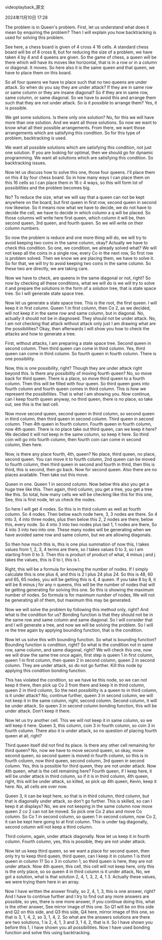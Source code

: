 videoplayback_原文

2024年11月10日 17:28

The problem is in Queen's problem. First, let us understand what does it mean by enquiring the problem? Then I will explain you how backtracking is used for solving this problem.

See here, a chess board is given of 4 cross 4 16 cells. A standard chess board will be of 8 cross 8, but for reducing the size of a problem, we have taken 4 by 4 and 4 queens are given. So the game of chess, a queen will be there which will have its moves like horizontal, that is in a row or in a column or diagonal. It moves. So here also it is the same queen and that queen, we have to place them on this board.

So all four queens we have to place such that no two queens are under attack. So when do you say they are under attack? If they are in same row or same column or they are insane diagonal? So if they are in same row, same column, or same diagonal. So we have to avoid this and arrange them such that they are not under attack. So is it possible to arrange them? Yes, it is possible.

We get some solutions. Is there only one solution? No, for this we will have more than one solution. And we want all those solutions. So now we want to know what all their possible arrangements. From there, we want those arrangements which are satisfying this condition. So for this type of problem, backtracking is used.

We want all possible solutions which are satisfying this condition, not just one solution. If you are looking for optimal, then we should go for dynamic programming. We want all solutions which are satisfying this condition. So backtracking issues.

Now let us discuss how to solve this one, those four queens. I'll place them on this 4 by four chess board. So in how many ways I can place them on this 16 cells so I can place them in 16 c 4 ways, so this will form lot of possibilities and the problem becomes big.

No? To reduce the size, what we will say that a queen can not be kept anywhere on the board, but first queen in first row, second queen in second row likewise. So it means now what we have to decide, we do not have to decide the cell, we have to decide in which column a q will be placed. So those columns will write here first queen, which column it will be, then second queen, 3rd queen, and fourth queen. So we will write on their column numbers.

So now the problem is reduce and one more thing will do, we will try to avoid keeping two coins in the same column, okay? Actually we have to check this condition. So one, we condition, we already solved what? We will not keep all the coins in a single row, every Co in the next row, So first row is problem solved. Then we know we are placing them, we have to solve it. So for that, we will try to avoid keeping two coins in the same column. So these two are directly, we are taking care.

Now we have to check, are queens in the same diagonal or not, right? So now by checking all these conditions, what we will do is we will try to solve it and prepare the solutions in the form of a solution tree, that is state space tree. So I will generate state space tree.

Now let us generate a state space tree. This is the root, the first queen. I will keep it in first column. Queen 1 in first column, then Co 2, as we decided, will not keep it in the same row and same column, but in diagonal. No, actually it should not be in diagnosed. They should not be under attack. No, I am not checking that attack without attack only just I am drawing what are the possibilities? Okay, then afterwards I will show you how to check the attacks and how to generate a tree.

First, without attacks, I am preparing a state space tree. Second queen in second column. Then third queen can come in third column. Yes, third queen can come in third column. So fourth queen in fourth column. There is one possibility.

Now, this is one possibility, right? Though they are under attack right beyond this. Is there any possibility of moving fourth queen? No, so move back for third queen. There is a place, so move third queen to a fourth column. Then this will be filled with four queen. So third queen goes into fourth column and fourth queen comes in third column. This is how we represent the possibilities. That is what I am showing you. Now continue, can I keep fourth queen anyway, no third queen, there is no place, so take out, see this is the last cell.

Now move second queen, second queen in third column, so second queen in third column, then third queen in second column. Third queen in second column. Then 4th queen in fourth column. Fourth queen in fourth column, now 4th queen. There is no place take out third queen, can we keep it here? We decided it will not keep in the same column, so keep it here. So third coin will go into fourth column, then fourth coin can come in second column, then here.

Now, is there any place fourth, 4th, queen? No place, third queen, no place, second queen. You can move it to fourth column, 2nd queen can be moved to fourth column, then third queen in second and fourth in third, then this is third, this is second, then go back. Now for second queen. Also there are no places available. Then take out this move.

Queen in one. Queen 1 in second column. Now below this also you get a huge tree like this. Then again, third column, you get a tree, you get a tree like this. So total, how many cells we will be checking like this for this one, See, this is first node, let us check the nodes.

So here I will get 4 nodes. So this is in third column as well as fourth column. So 4 nodes. Then below each node here, 3, 3 nodes are there. So 4 into 3, 4 into three nodes, plus then below this 2, 2 nodes are there, below this, every node. So 4 into 3 into two nodes plus last 1, 1 nodes are there, So 4 into 3 into two into one. These many nodes will be generating when we have avoided same row and same column, but we are allowing diagonals.

So then how much this is, this is one plus summation of now this, I takes values from 1, 2, 3, 4 terms are there, so I takes values 0 to 3, so I am starting from 0 to 3. Then this is product of product of what, 4 minus j and j takes the values, this is 0 to I, this is I.

Right, this will be a formula for knowing the number of nodes. If I simply calculate this is one plus 4, and this is 2 l plus 24 plus 24. So this is 48, 60 and 65, 65 nodes, you will be getting this is 4, 4 queen. If you take 8 by 8, it will be 8 minus j for any n queens, this will be the number of nodes that will be getting generating for solving this one. So this is showing the maximum number of nodes. So formula is for maximum number of nodes, We will not be generating all of them, but maximum this may be generated.

Now we will solve the problem by following this method only, right? And what is the condition for us? Bonding function is that they should not be in the same row and same column and same diagonal. So I will consider that and I will generate a tree, and now we will be solving the problem. So I will re the tree again by applying bounding function, that is the condition.

Now let us solve this with bounding function. So what is bounding function? Bounding function is condition, right? So what is the condition not in same row, same column, and same diagonal, right? We will check this one, now we will draw the same tree once again, first step is queen 1 in first column, queen 1 in first column, then queen 2 in second column, queen 2 in second column. They are under attack, so do not go further. Kill this node by applying this condition bonding function.

This has violated the condition, so we have ke this node, so we can not keep it there, then pick up Co 2 from there and keep it in third column, queen 2 in third column, So the next possibility is a queen to in third column, is it under attack? No, continue further, queen 3 in second column, we will not keep it in the same column, right, second column. Second column, it will be under attack. So queen 3 in second column bonding function, this will be under attack. Don't keep it there.

Now let us try another cell. This we will not keep it in same column, so we will keep it here. Queen 3, this column, coin 3 in fourth column, so coin 3 in fourth column. There also it is under attack, so no question of placing fourth queen at all, right?

Third queen itself did not find its place. Is there any other cell remaining for third queen? No, now we have to move second queen, so okay, move second queen, so second queen is moved in fourth column, so this is in fourth column, now third queen, second column, 3rd queen in second column. Yes, this is possible for third queen, they are not under attack. Now 4th queen, what is the cell remaining here? Fourth queen, if I keep here, it will be under attack in third column, so if it is in third column, 4th queen, right, this will be under attack, so killed, so pick up 4th queen, Kevin, keep it here. No, all cells are over now.

Queen 3, it can be kept here, so that is in third column, third column, but that is diagonally under attack, so don't go further. This is skilled, so can I keep it at displays? No, we are not keeping in the same column now move queen 2 co 2 can not be moved. So pick one Co 2 also and move Co column. So Co 1 in second column, so queen 1 in second column, now Co 2, it can be kept here going to at first column. This is under tag diagonally, second column will not keep a third column.

Third column, again, under attack diagonally. Now let us keep it in fourth column. Fourth column, yes, this is possible, they are not under attack.

Now let us keep third queen, so we want a place for second queen, then only try to keep third queen, third queen, can I keep it in column 1 is third queen in column 1? So x 3 in column 1, so third queen is here, they are not under attack. Now 4th queen, this cell, this cell will not keep here, only this is the only place, so so queen 4 in third column is it under attack, No, we got a solution, what is that solution 2, 4, 1, 3, 2, 4, 1 3. Actually these values, we were trying them here in an array.

Now I have written the answer finally, so 2, 4, 1, 3, this is one answer, right? And I have to continue further and I try to find out any more answers are possible, so yes, there is one more answer, if you continue doing this, what is the other answer, See mirror image of this one. So Q1 will be on this side and Q2 on this side, and Q3 this side, Q4 here, mirror image of this one, so that is 3, 1, 4, 2, so 3, 1, 4, 2. So what are the answers solutions are there are two solutions, 1 is 2, 4, 1, 3 and 3, 1 4, 2, that is it. So I have shown you before this 1, I have shown you all possibilities. Now I have used bonding function and solve this using backtracking.